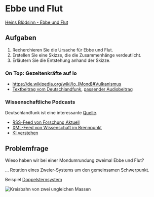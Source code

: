 Ebbe und Flut
================

[Heins Blödsinn - Ebbe und Flut](https://youtu.be/qJzzPYjKf0o?si=ZloLeiwwyUuIoy9-)

## Aufgaben

1. Recherchieren Sie die Ursache für Ebbe und Flut.
2. Erstellen Sie eine Skizze, die die Zusammenhänge verdeutlicht.
1. Erläutern Sie die Entstehung anhand der Skizze.

### On Top: Gezeitenkräfte auf Io

- https://de.wikipedia.org/wiki/Io_(Mond)#Vulkanismus
- [Textbeitrag vom Deutschlandfunk](https://www.deutschlandfunk.de/hitzewellen-im-weltall-wie-sich-die-jupitermonde-100.html), [passender Audiobeitrag](https://download.deutschlandfunk.de/file/dradio/2020/12/18/hitzewellen_wie_sich_die_jupitermonde_gegenseitig_dlf_20201218_1648_f49fa91a.mp3)

### Wissenschaftliche Podcasts

Deutschlandfunk ist eine interessante [Quelle](https://www.deutschlandfunk.de/podcasts).

- [RSS-Feed von Forschung Aktuell](https://www.deutschlandfunk.de/forschung-aktuell-100.rss)
- [XML-Feed von Wissenschaft im Brennpunkt](https://www.deutschlandfunk.de/wissenschaft-im-brennpunkt-102.xml)
- [KI verstehen](https://www.deutschlandfunk.de/ki-verstehen-102.xml)


## Problemfrage

Wieso haben wir bei einer Mondumrundung zweimal Ebbe und Flut?

... Rotation eines Zweier-Systems um den gemeinsamen Schwerpunkt.

Beispiel [Doppelsternsystem](https://de.wikipedia.org/wiki/Doppelstern)

![Kreisbahn von zwei ungleichen Massen](https://upload.wikimedia.org/wikipedia/commons/f/f2/Orbit2.gif)